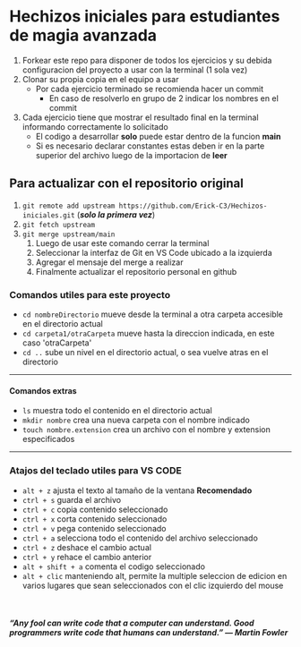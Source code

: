 # Hechizos iniciales para estudiantes de magia avanzada

1. Forkear este repo para disponer de todos los ejercicios y su debida configuracion del proyecto a usar con la terminal (1 sola vez)
2. Clonar su propia copia en el equipo a usar
    - Por cada ejercicio terminado se recomienda hacer un commit
        - En caso de resolverlo en grupo de 2 indicar los nombres en el commit
3. Cada ejercicio tiene que mostrar el resultado final en la terminal informando correctamente lo solicitado
    - El codigo a desarrollar **solo** puede estar dentro de la funcion **main**
    - Si es necesario declarar constantes estas deben ir en la parte superior del archivo luego de la importacion de **leer**
 
 
## Para actualizar con el repositorio original
1. `git remote add upstream https://github.com/Erick-C3/Hechizos-iniciales.git` (_**solo la primera vez**_)
1. `git fetch upstream`
1. `git merge upstream/main`
    1. Luego de usar este comando cerrar la terminal
    1. Seleccionar la interfaz de Git en VS Code ubicado a la izquierda
    1. Agregar el mensaje del merge a realizar
    1. Finalmente actualizar el repositorio personal en github

### Comandos utiles para este proyecto
- `cd nombreDirectorio` mueve desde la terminal a otra carpeta accesible en el directorio actual
- `cd carpeta1/otraCarpeta` mueve hasta la direccion indicada, en este caso 'otraCarpeta'
- `cd ..` sube un nivel en el directorio actual, o sea vuelve atras en el directorio
---
#### Comandos extras
- `ls` muestra todo el contenido en el directorio actual
- `mkdir nombre` crea una nueva carpeta con el nombre indicado
- `touch nombre.extension` crea un archivo con el nombre y extension especificados 
---
### Atajos del teclado utiles para VS CODE
- `alt + z` ajusta el texto al tamaño de la ventana **Recomendado**
- `ctrl + s` guarda el archivo
- `ctrl + c` copia contenido seleccionado
- `ctrl + x` corta contenido seleccionado
- `ctrl + v` pega contenido seleccionado
- `ctrl + a` selecciona todo el contenido del archivo seleccionado
- `ctrl + z` deshace el cambio actual
- `ctrl + y` rehace el cambio anterior
- `alt + shift + a` comenta el codigo seleccionado
- `alt + clic` manteniendo alt, permite la multiple seleccion de edicion en varios lugares que sean seleccionados con el clic izquierdo del mouse


<br>

#### _“Any fool can write code that a computer can understand. Good programmers write code that humans can understand.” — Martin Fowler_

